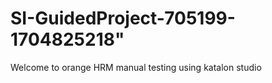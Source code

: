 # SI-GuidedProject-705199-1704825218" 


Welcome to orange HRM manual testing using katalon studio
 
 
